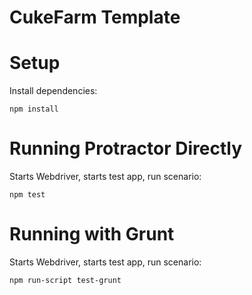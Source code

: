 CukeFarm Template
===

# Setup

Install dependencies:

    npm install

# Running Protractor Directly

Starts Webdriver, starts test app, run scenario:

    npm test

# Running with Grunt

Starts Webdriver, starts test app, run scenario:

    npm run-script test-grunt

